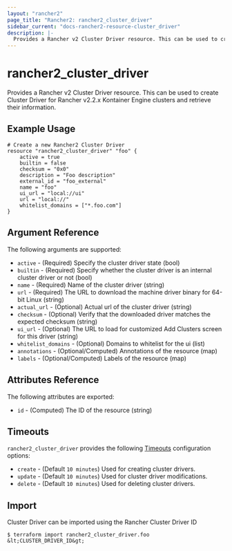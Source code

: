 ```yaml
---
layout: "rancher2"
page_title: "Rancher2: rancher2_cluster_driver"
sidebar_current: "docs-rancher2-resource-cluster_driver"
description: |-
  Provides a Rancher v2 Cluster Driver resource. This can be used to create Cluster Driver for Rancher v2 Kontainer Engine clusters and retrieve their information.
---
```


# rancher2\_cluster\_driver

Provides a Rancher v2 Cluster Driver resource. This can be used to create Cluster Driver for Rancher v2.2.x Kontainer Engine clusters and retrieve their information.

## Example Usage

```hcl
# Create a new Rancher2 Cluster Driver
resource "rancher2_cluster_driver" "foo" {
    active = true
    builtin = false
    checksum = "0x0"
    description = "Foo description"
    external_id = "foo_external"
    name = "foo"
    ui_url = "local://ui"
    url = "local://"
    whitelist_domains = ["*.foo.com"]
}
```

## Argument Reference

The following arguments are supported:

* `active` - (Required) Specify the cluster driver state (bool)
* `builtin` - (Required) Specify whether the cluster driver is an internal cluster driver or not (bool)
* `name` - (Required) Name of the cluster driver (string)
* `url` - (Required) The URL to download the machine driver binary for 64-bit Linux (string)
* `actual_url` - (Optional) Actual url of the cluster driver (string)
* `checksum` - (Optional) Verify that the downloaded driver matches the expected checksum (string)
* `ui_url` - (Optional) The URL to load for customized Add Clusters screen for this driver (string)
* `whitelist_domains` - (Optional) Domains to whitelist for the ui (list)
* `annotations` - (Optional/Computed) Annotations of the resource (map)
* `labels` - (Optional/Computed) Labels of the resource (map)

## Attributes Reference

The following attributes are exported:

* `id` - (Computed) The ID of the resource (string)

## Timeouts

`rancher2_cluster_driver` provides the following
[Timeouts](https://www.terraform.io/docs/configuration/resources.html#operation-timeouts) configuration options:

- `create` - (Default `10 minutes`) Used for creating cluster drivers.
- `update` - (Default `10 minutes`) Used for cluster driver modifications.
- `delete` - (Default `10 minutes`) Used for deleting cluster drivers.

## Import

Cluster Driver can be imported using the Rancher Cluster Driver ID

```
$ terraform import rancher2_cluster_driver.foo &lt;CLUSTER_DRIVER_ID&gt;
```
